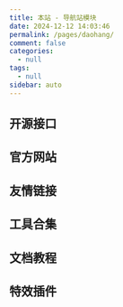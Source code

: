 ```yaml
---
title: 本站 - 导航站模块
date: 2024-12-12 14:03:46
permalink: /pages/daohang/
comment: false
categories:
  - null
tags:
  - null
sidebar: auto
---
```


## 开源接口

<ClientOnly>
<Card :cardData="cardData5" :cardListSize=3 carTitlColor="#000" carHoverColor="#000" />
</ClientOnly>

## 官方网站

<ClientOnly>
<Card :cardData="cardData0" :cardListSize=3 carTitlColor="#000" carHoverColor="#000" />
</ClientOnly>

## 友情链接

<ClientOnly>
  <Card :cardData="cardData1" :cardListSize=3 carTitlColor="#000" carHoverColor="red" />
</ClientOnly>

## 工具合集

<ClientOnly>
  <Card :cardData="cardData2" :cardListSize=3 carTitlColor="#000" carHoverColor="red" />
</ClientOnly>

## 文档教程

<ClientOnly>
  <Card :cardData="cardData3" :cardListSize=3 carTitlColor="#000" carHoverColor="red" />
</ClientOnly>

## 特效插件

<ClientOnly>
  <Card :cardData="cardData4" :cardListSize=3 carTitlColor="#000" carHoverColor="red" />
</ClientOnly>

<script>
export default {
  data() {
    return {
      cardData0: [
        {
          id: "0",
          cardSrc: "https://vuepress.vuejs.org/zh/",
          cardImgSrc:
            "https://vuepress.vuejs.org/images/hero.png",
          cardName: "Vuepress官网中文",
          cardContent:
            "Vue 驱动的静态网站生成器",
        },
        {
          cardSrc: "https://ecosystem.vuejs.press/zh/",
          cardImgSrc:
            "https://vuepress.vuejs.org/images/hero.png",
          cardName: "Vuepress生态系统",
          cardContent:
            "VuePress 官方主题和插件",
        },
        {
          cardSrc: "https://theme-reco.vuejs.press/",
          cardImgSrc:
            "https://theme-reco.vuejs.press/logo.png",
          cardName: "Vuepress-Theme-Reco",
          cardContent: "一款简洁的 vuepress 博客 & 文档 主题。",
        },
        {
          cardSrc: "https://theme-plume.vuejs.press/",
          cardImgSrc:
            "https://theme-plume.vuejs.press/plume.png",
          cardName: "Vuepress-Theme-Plume",
          cardContent: "一个简约易用的，功能丰富的 vuepress 文档 & 博客 主题",
        },
        {
          cardSrc: "https://doc.xugaoyi.com/",
          cardImgSrc:
            "https://theme-hope-assets.vuejs.press/logo.svg",
          cardName: "Vuepress-Theme-Vdoing",
          cardContent: "一款简洁高效的VuePress 知识管理 & 博客 主题",
        },
        {
          cardSrc: "https://vitepress.dev/zh/",
          cardImgSrc: "https://vitepress.dev/vitepress-logo-mini.svg",
          cardName: "Vitepress官网",
          cardContent: "由 Vite 和 Vue 驱动的静态站点生成器",
        },
      ],
      cardData1: [
        {
          id: "1",
         // title: "",
          cardSrc: "https://oml2d.com/",
          cardImgSrc:
            "https://static.canva.cn/web/images/f9657e6b25961d7a7d94cb78c0192507.svg",
          cardName: "ohMyLive2D",
          cardContent: "看板娘组件库",
        },
        {
          cardSrc: "https://notes.youngkbt.cn/",
          cardImgSrc:
            "https://notes.youngkbt.cn/img/index/logo.png",
          cardName: "Young-Kbt-Blog",
          cardContent: "故事由我书写，旅程由你见证，传奇由她聆听",
        },
        {
          cardSrc: "https://fe-nav.netlify.app/",
          cardImgSrc:"https://fe-nav.netlify.app/logo.png",
          cardName: "茂茂物语",
          cardContent:
            "非常好用的学习文档",
        },
        {
          cardSrc: "https://xinlei3166.github.io/",
          cardImgSrc:"https://xinlei3166.github.io/logo.png",
          cardName: "君惜",
          cardContent: "技术文章、软件文档、日常随笔。",
        },
        {
          cardSrc: "https://theme.sugarat.top/",
          cardImgSrc:
            "https://theme.sugarat.top/logo.png",
          cardName: "粥里有勺糖",
          cardContent: "艺术来源于生活，科学技术才是第一生产力",
        },      
        {
          cardSrc: "https://vitepress.yiov.top/",
          cardImgSrc: "https://blog.wangyou.ink/img/logo.png",
          cardName: "优秀案例",
          cardContent: "VitePress快速上手中文教程",
        },
      ],
      cardData2:[
        {
          id: "2",
          cardSrc: "https://www.jyshare.com/",
          cardImgSrc:"https://doc.simplest.net.cn/img/logo.png",
          cardName: "菜鸟工具",
          cardContent: "菜鸟教程提供的工具集",
        },
        {
          cardSrc: "https://tool.lu/",
          cardImgSrc: "https://www.kaka996.com/img/logo.png",
          cardName: "Tool工具箱",
          cardContent: "程序员的在线工具网站",
        },
      ],
      cardData3:[
        {
          id: "3",
          cardSrc: "https://www.w3school.com.cn/",
          cardImgSrc:"https://doc.simplest.net.cn/img/logo.png",
          cardName: "w3school",
          cardContent: "在 W3School，你可以找到你所需要的所有的网站建设教程。从基础的 HTML 到 CSS，乃至进阶的 XML、SQL、JS、PHP 和 ASP.NET。",
        },
        {
          cardSrc: "https://www.runoob.com/",
          cardImgSrc: "https://www.python.org/static/img/python-logo.png",
          cardName: "菜鸟教程",
          cardContent: "菜鸟教程，学的不仅是技术，更是梦想！",
        },
        {
          cardSrc: "https://vercel.com/daketeame",
          cardImgSrc: "https://vercel.com/vc-ap-vercel-marketing/_next/static/media/vercel-logotype-light.cf7eca76.svg",
          //cardName: "Vercel",
          cardContent: "国内访问速度最快的前端代码轻量级托管平台",
        },
        {
          cardSrc: "https://account.mongodb.com/account/login",
          cardImgSrc: "https://webimages.mongodb.com/_com_assets/cms/kuyjf3vea2hg34taa-horizontal_default_slate_blue.svg?auto=format%252Ccompress",
          cardName: "MongoDB",
          cardContent: "MongoDB Atlas 适用于任何使用案例的开发者数据平台。",
        },
        {
          cardSrc: "https://marketplace.vuejs.press/zh/",
          cardImgSrc: "http://erp.dakecn.com/images/logo.png",
          cardName: "Vuepress插件市场",
          cardContent: "在此找到正确的 VuePress2 插件与主题",
        },
      ],
          cardData4:[
        {
          id: "4",
          cardSrc: "https://moefyit.github.io/moefy-vuepress/",
          cardImgSrc:"https://liteflow.cc/img/logo.png",
          cardName: "Moefy VuePress",
          cardContent: "花里胡哨的彩带插件，让你的文档网站变的更加可爱！",
        },
        {
          cardSrc: "https://www.kirilv.com/canvas-confetti/#snow",
          cardImgSrc: "https://img1.baidu.com/it/u=585581276,784176018&fm=253&fmt=auto&app=138&f=JPEG?w=669&h=500",
          cardName: "confetti 烟花",
          cardContent: "非常好看的烟火，雪花，卡通飘絮组件库",
        },
      ],
         cardData5:[
        {
          id: "5",
          cardSrc: "https://api.qingnian8.com/",
          cardImgSrc:"https://api.qingnian8.com/images/logo.png",
          cardName: "咸虾米",
          cardContent:"分享程序开发与设计，简单学知识~~在知识的海洋里遨游，你一定会有意想不到的收获",
        },
        {
          cardSrc: "https://docs.dakecn.top/",
          cardImgSrc:"https://docs.dakecn.top/images/chuyinweilai.png",
          cardName: "初音未来",
          cardContent:"生于忧患死于安乐，燕雀安知鸿鹄之志！",
        },
        {
          cardSrc: "https://www.dakecn.top/Echarts/index.html#/",
          cardImgSrc:"https://echarts.apache.org/zh/images/logo.png?_v_=20240226",
          cardName: "可视化图表",
          cardContent:"一个基于 JavaScript 的开源可视化图表库",
        },

      ],
    };
  },
};
</script>
